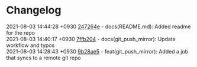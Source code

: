# Changelog

2021-08-03 14:44:28 +0930 [247264e](https://gitlab.com/nofusscomputing/projects/gitlab-ci/-/commit/247264e36bc0b6c86d2f06f8dae09ff7447fc156) - docs(README.md): Added readme for the repo  
2021-08-03 14:40:17 +0930 [7ffb204](https://gitlab.com/nofusscomputing/projects/gitlab-ci/-/commit/7ffb20418cfa8e6fa20cca60e42155171961d1ce) - docs(git_push_mirror): Update workflow and typos  
2021-08-03 14:28:43 +0930 [9b28ae5](https://gitlab.com/nofusscomputing/projects/gitlab-ci/-/commit/9b28ae5952adfb3d61e660814074ad3c7b42ff61) - feat(git_push_mirror): Added a job that syncs to a remote git repo  
